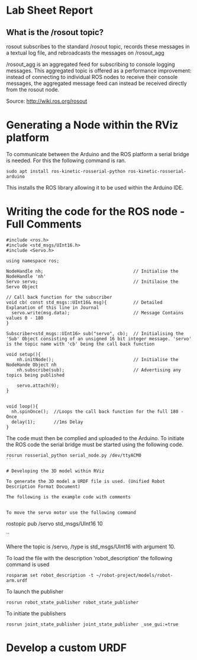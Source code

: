 # Lab Sheet Report

## What is the /rosout topic?

rosout subscribes to the standard /rosout topic, records these messages in a textual log file, and rebroadcasts the messages on /rosout_agg

/rosout_agg is an aggregated feed for subscribing to console logging messages. This aggregated topic is offered as a performance improvement: instead of connecting to individual ROS nodes to receive their console messages, the aggregated message feed can instead be received directly from the rosout node. 


Source: http://wiki.ros.org/rosout

# Generating a Node within the RViz platform

To communicate between the Arduino and the ROS platform a serial bridge is needed. For this the following command is ran.

```
sudo apt install ros-kinetic-rosserial-python ros-kinetic-rosserial-arduino
```

This installs the ROS library allowing it to be used within the Arduino IDE.


# Writing the code for the ROS node - Full Comments

```
#include <ros.h>
#include <std_msgs/UInt16.h>
#include <Servo.h>

using namespace ros;

NodeHandle nh;                                  // Initialise the NodeHandle 'nh'
Servo servo;                                    // Initilaise the Servo Object

// Call back function for the subscriber 
void cb( const std_msgs::UInt16& msg){          // Detailed Explanation of this line in Journal
  servo.write(msg.data);                        // Message Contains values 0 - 180
}

Subscriber<std_msgs::UInt16> sub("servo", cb);  // Initialising the 'Sub' Object consisting of an unsigned 16 bit integer message. 'servo' is the topic name with 'cb' being the call back function

void setup(){
    nh.initNode();                              // Initialise the NodeHande Object nh
    nh.subscribe(sub);                          // Advertising any topics being published

    servo.attach(9);
}


void loop(){
  nh.spinOnce();  //Loops the call back function for the full 180 - Once
  delay(1);       //1ms Delay
}
```

The code must then be complied and uploaded to the Arduino. To initiate the ROS code the serial bridge must be started using the following code.

```
rosrun rosserial_python serial_node.py /dev/ttyACM0
``

# Developing the 3D model within RViz

To generate the 3D model a URDF file is used. (Unified Robot Description Format Document)

The following is the example code with comments

```

<robot name="roco_arm">
<link name="base_link">
<visual>
<geometry>
<cylinder length="0.06" radius="0.1"/>
</geometry>
</visual>
</link>
<link name="first_segment">
<visual>
<geometry>
<box size="0.6 0.05 0.1"/>
</geometry>
<origin rpy="0 0 0" xyz="-0.3 0 0"/>
</visual>
</link>
<joint name="base_to_first" type="revolute">
<axis xyz="0 1 0"/>
<limit effort="1000" lower="0" upper="3.14" velocity="0.5"/>
<parent link="base_link"/><child link="first_segment"/>
<origin xyz="0 0 0.03"/>
</joint>
</robot>

```

To move the servo motor use the following command

```

rostopic pub /servo std_msgs/UInt16 10

``

Where the topic is /servo, /type is std_msgs/UInt16 with argument 10.


To load the file with the description 'robot_description' the following command is used

```
rosparam set robot_description -t ~/robot-project/models/robot-arm.urdf
```

To launch the publisher

```
rosrun robot_state_publisher robot_state_publisher
```

To initiate the publishers

```
rosrun joint_state_publisher joint_state_publisher _use_gui:=true
```



# Develop a custom URDF




































